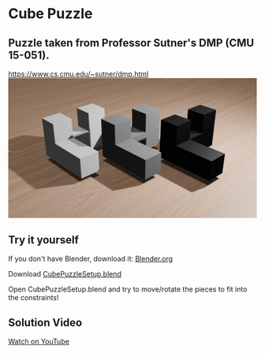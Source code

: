# Cube Puzzle
## Puzzle taken from Professor Sutner's DMP (CMU 15-051). ##
https://www.cs.cmu.edu/~sutner/dmp.html  
![alt text](https://github.com/88Mangos/Cube-Puzzle/blob/main/CubePuzzleSetup.png)  

## Try it yourself ##
If you don't have Blender, download it: [Blender.org](https://www.blender.org/download/)  

Download [CubePuzzleSetup.blend](https://github.com/88Mangos/Cube-Puzzle/blob/main/CubePuzzleSetup.blend)  

Open CubePuzzleSetup.blend and try to move/rotate the pieces to fit into the constraints!

## Solution Video
[Watch on YouTube](https://youtu.be/-vAOlQ-iXd4)
